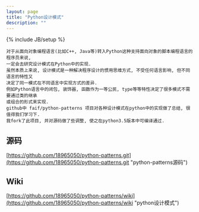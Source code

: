 ```yaml
---
layout: page
title: "Python设计模式"
description: ""
---
```

{% include JB/setup %}

    对于从面向对象编程语言(比如C++, Java等)转入Python这种支持面向对象的脚本编程语言的程序员来说,
    一定会去研究设计模式在Python中的实现.
    虽然本质上来说, 设计模式是一种解决程序设计的惯用思维方式, 不受任何语言影响, 但不同语言的特性又
    决定了同一模式在不同语言中实现方式的差异.
    例如Python语言中的闭包, 装饰器, 函数作为一等公民, type等等特性决定了很多模式不需要通过类的继承
    或组合的形式来实现.
    github中 faif/python-patterns 项目对各种设计模式在python中的实现做了总结, 很值得我们学习下.
    我fork了此项目, 并对源码做了些调整, 使之在python3.5版本中可编译通过.

## 源码
[https://github.com/18965050/python-patterns.git](https://github.com/18965050/python-patterns.git "python-patterns源码")

## Wiki
[https://github.com/18965050/python-patterns/wiki](https://github.com/18965050/python-patterns/wiki "python设计模式")